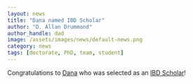 ```yaml
---
layout: news
title: "Dana named IBD Scholar"
author: "D. Allan Drummond"
author_handle: dad
image: /assets/images/news/default-news.png
category: news
tags: [doctorate, PhD, team, student]
---
```

Congratulations to [Dana] who was selected as an [IBD Scholar]!


[Dana]: /team/dana-christopher
[IBD Scholar]: https://ccrf.uchicago.edu/content/institute-biophysical-dynamics-scholar-program